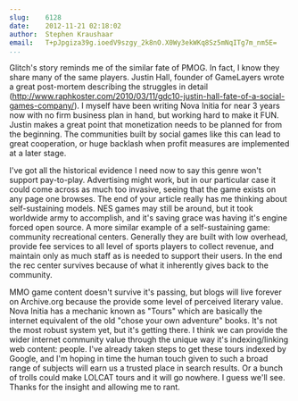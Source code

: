 ```yaml
---
slug:    6128
date:    2012-11-21 02:18:02
author:  Stephen Kraushaar
email:   T+pJpgiza39g.ioedV9szgy_2k8nO.X0Wy3ekWKq8Sz5mNqITg7m_nm5E=
...
```


Glitch's story reminds me of the similar fate
of PMOG. In fact, I know they share many of the
same players. Justin Hall, founder of GameLayers wrote
a great post-mortem describing the struggles in detail (<a
href="http://www.raphkoster.com/2010/03/11/gdc10-justin-hall-fate-of-a-social-games-company/">http://www.raphkoster.com/2010/03/11/gdc10-justin-hall-fate-of-a-social-games-company/</a>).
I myself have been writing Nova Initia for near 3 years now with no
firm business plan in hand, but working hard to make it FUN. Justin
makes a great point that monetization needs to be planned for from the
beginning. The communities built by social games like this can lead to
great cooperation, or huge backlash when profit measures are implemented
at a later stage.

I've got all the historical evidence I need now to say this genre
won't support pay-to-play. Advertising might work, but in our
particular case it could come across as much too invasive, seeing
that the game exists on any page one browses. The end of your article
really has me thinking about self-sustaining models. NES games may
still be around, but it took worldwide army to accomplish, and it's
saving grace was having it's engine forced open source. A more
similar example of a self-sustaining game: community recreational
centers. Generally they are built with low overhead, provide fee
services to all level of sports players to collect revenue, and
maintain only as much staff as is needed to support their users. In
the end the rec center survives because of what it inherently gives
back to the community.

MMO game content doesn't survive it's passing, but blogs will live
forever on Archive.org because the provide some level of perceived
literary value. Nova Initia has a mechanic known as "Tours" which are
basically the internet equivalent of the old "chose your own
adventure" books. It's not the most robust system yet, but it's
getting there. I think we can provide the wider internet community
value through the unique way it's indexing/linking web content:
people. I've already taken steps to get these tours indexed by
Google, and I'm hoping in time the human touch given to such a broad
range of subjects will earn us a trusted place in search results. Or
a bunch of trolls could make LOLCAT tours and it will go nowhere. I
guess we'll see. Thanks for the insight and allowing me to rant.
